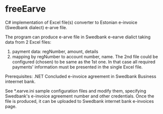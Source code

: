 # freeEarve
C# implementation of Excel file(s) converter to Estonian e-invoice (Swedbank dialect) e-arve file.

The program can produce e-arve file in Swedbank e-earve dialict taking data from 2 Excel files:
1) payment data: regNumber, amount, details
2) mapping by regNumber to account number, name.
The 2nd file could be configured (chosen) to be same as the 1st one. In that case all required payments' information must be presented in the single Excel file.

Prerequisites:
.NET
Concluded e-invoice agreement in Swedbank Business inteernet bank.

See *.earve.ini sample configuration files and modify them, specifying Swedbank's e-invoice agreement number and other credentials.
Once the file is produced, it can be uploaded to Swedbank internet bank e-invoices page.

